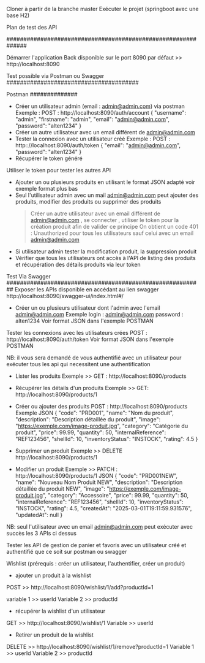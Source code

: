 Cloner à partir de la branche master
Exécuter le projet (springboot avec une base H2)

Plan de test des API

##############################################################


Démarrer l'application Back disponible sur le port 8090 par défaut >> http://localhost:8090

Test possible via Postman ou Swagger
#######################################

Postman
##############

- Créer un utilisateur admin (email : admin@admin.com) via postman
Exemple : 
POST : http://localhost:8090/auth/account
{
  "username": "admin",
  "firstname": "admin",
  "email": "admin@admin.com",
  "password": "alten1234"
}
- Créer un autre utilisateur avec un email différent de admin@admin.com
- Tester la connexion avec un utilisateur créé 
  Exemple :
  POST : http:://localhost:8090/auth/token
  {
  "email": "admin@admin.com",
  "password": "alten1234"
  }
- Récupérer le token généré

Utiliser le token pour tester les autres API 

- Ajouter un ou plusieurs produits en utilisant le format JSON adapté voir exemple format plus bas
- Seul l'utilisateur admin avec un mail admin@admin.com peut ajouter des produits, modifier des produits ou supprimer des produits
   > Créer un autre utilisateur avec un email différent de admin@admin.com , se connecter , utiliser le token pour la création produit afin de  valider ce principe
   > On obtient un code 401 : Unauthorized pour tous les utilisateurs sauf celui avec un email admin@admin.com
- Si utilisateur admin tester la modification produit, la suppression produit
- Vérifier que tous les utilisateurs ont accès à l'API de listing des produits et récupération des détails produits via leur token

Test Via Swagger
##########################################################
Exposer les APIs disponible en accédant au lien swagger 
http://localhost:8090/swagger-ui/index.html#/

- Créer un ou plusieurs utilisateur dont l'admin avec l'email admin@admin.com
Exemple 
login : admin@admin.com
password : alten1234
Voir format JSON dans l'exemple POSTMAN

Tester les connexions avec les utilisateurs crées
POST : http://localhost:8090/auth/token
Voir format JSON dans l'exemple POSTMAN

NB: il vous sera demandé de vous authentifié avec un utilisateur pour exécuter  tous les api qui necessitent une authentification

- Lister les produits 
  Exemple  >> GET : http://localhost:8090/products

- Récupérer les détails d'un produits
  Exemple >> GET: http://localhost:8090/products/1


- Créer ou ajouter des produits
POST : http://localhost:8090/products
Exemple JSON 
{
  "code": "PRD001",
  "name": "Nom du produit",
  "description": "Description détaillée du produit",
  "image": "https://exemple.com/image-produit.jpg",
  "category": "Catégorie du produit",
  "price": 99.99,
  "quantity": 50,
  "internalReference": "REF123456",
  "shellId": 10,
  "inventoryStatus": "INSTOCK",
  "rating": 4.5
}

- Supprimer un produit
  Exemple  >> DELETE http://localhost:8090/products/1

- Modifier un produit
  Exemple >> PATCH : http://localhost:8090/products/1
  JSON
  {
    "code": "PRD001NEW",
    "name": "Nouveau Nom Produit NEW",
    "description": "Description détaillée du produit NEW",
    "image": "https://exemple.com/image-produit.jpg",
    "category": "Accessoire",
    "price": 99.99,
    "quantity": 50,
    "internalReference": "REF123456",
    "shellId": 10,
    "inventoryStatus": "INSTOCK",
    "rating": 4.5,
    "createdAt": "2025-03-01T19:11:59.931576",
    "updatedAt": null
  }
  
NB: seul l'utilisateur avec un email admin@admin.com peut exécuter avec succès les 3 APIs ci dessus

Tester les API de gestion de panier et favoris avec un utilisateur créé et authentifié que ce soit sur postman ou swagger

Wishlist (prérequis : créer un utilisateur, l'authentifier, créer un produit)

- ajouter un produit à la wishlist 

POST  >> http://localhost:8090/wishlist/1/add?productId=1

variable 1 >> userId
Variable 2 >> productId


- récupérer la wishlist d'un utilisateur

GET >> http://localhost:8090/wishlist/1
Variable >> userId

- Retirer un produit de la wishlist

DELETE >> http://localhost:8090/wishlist/1/remove?productId=1
Variable 1 >> userId
Variable 2 >> productId


